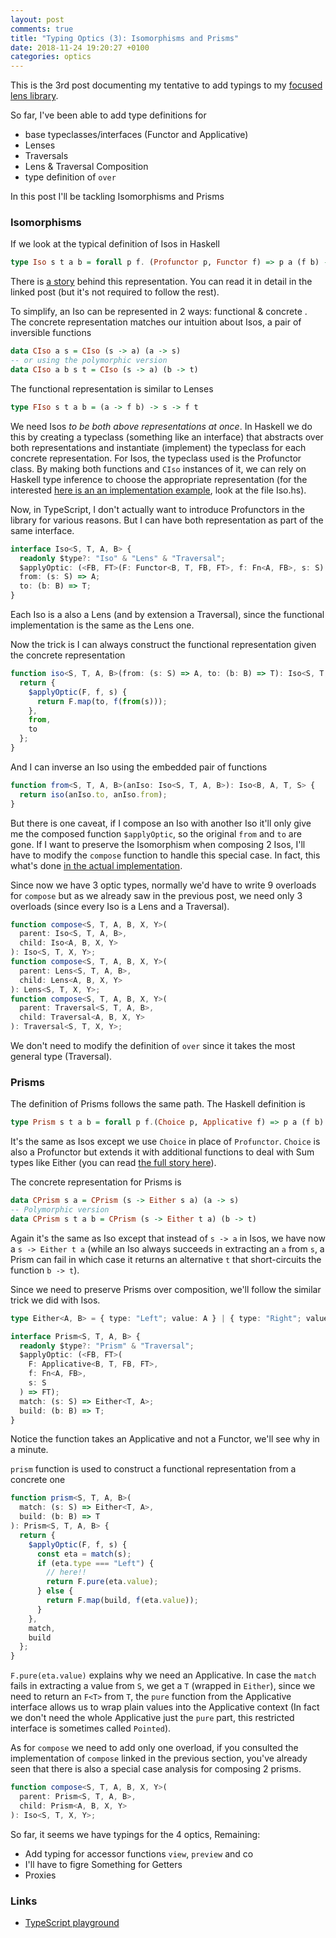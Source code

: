 ```yaml
---
layout: post
comments: true
title: "Typing Optics (3): Isomorphisms and Prisms"
date: 2018-11-24 19:20:27 +0100
categories: optics
---
```


This is the 3rd post documenting my tentative to add typings to my [focused lens library](https://github.com/yelouafi/focused).

So far, I've been able to add type definitions for

- base typeclasses/interfaces (Functor and Applicative)
- Lenses
- Traversals
- Lens & Traversal Composition
- type definition of `over`

In this post I'll be tackling Isomorphisms and Prisms

### Isomorphisms

If we look at the typical definition of Isos in Haskell

```hs
type Iso s t a b = forall p f. (Profunctor p, Functor f) => p a (f b) -> p s (f t)
```

There is [a story](https://artyom.me/lens-over-tea-4) behind this representation. You can read it in detail in the linked post (but it's not required to follow the rest).

To simplify, an Iso can be represented in 2 ways: functional & concrete . The concrete representation matches our intuition about Isos, a pair of inversible functions

```hs
data CIso a s = CIso (s -> a) (a -> s)
-- or using the polymorphic version
data CIso a b s t = CIso (s -> a) (b -> t)
```

The functional representation is similar to Lenses

```hs
type FIso s t a b = (a -> f b) -> s -> f t
```

We need Isos _to be both above representations at once_. In Haskell we do this by creating a typeclass (something like an interface) that abstracts over both representations and instantiate (implement) the typeclass for each concrete representation. For Isos, the typeclass used is the Profunctor class. By making both functions and `CIso` instances of it, we can rely on Haskell type inference to choose the appropriate representation (for the interested [here is an an implementation example](https://repl.it/@yelouafi/function-Lenses), look at the file Iso.hs).

Now, in TypeScript, I don't actually want to introduce Profunctors in the library for various reasons. But I can have both representation as part of the same interface.

```ts
interface Iso<S, T, A, B> {
  readonly $type?: "Iso" & "Lens" & "Traversal";
  $applyOptic: (<FB, FT>(F: Functor<B, T, FB, FT>, f: Fn<A, FB>, s: S) => FT);
  from: (s: S) => A;
  to: (b: B) => T;
}
```

Each Iso is a also a Lens (and by extension a Traversal), since the functional implementation is the same as the Lens one.

Now the trick is I can always construct the functional representation given the concrete representation

```ts
function iso<S, T, A, B>(from: (s: S) => A, to: (b: B) => T): Iso<S, T, A, B> {
  return {
    $applyOptic(F, f, s) {
      return F.map(to, f(from(s)));
    },
    from,
    to
  };
}
```

And I can inverse an Iso using the embedded pair of functions

```ts
function from<S, T, A, B>(anIso: Iso<S, T, A, B>): Iso<B, A, T, S> {
  return iso(anIso.to, anIso.from);
}
```

But there is one caveat, if I compose an Iso with another Iso it'll only give me the composed function `$applyOptic`, so the original `from` and `to` are gone. If I want to preserve the Isomorphism when composing 2 Isos, I'll have to modify the `compose` function to handle this special case. In fact, this what's done [in the actual implementation](https://github.com/yelouafi/focused/blob/master/src/operations.js#L63-L74).

Since now we have 3 optic types, normally we'd have to write 9 overloads for `compose` but as we already saw in the previous post, we need only 3 overloads (since every Iso is a Lens and a Traversal).

```ts
function compose<S, T, A, B, X, Y>(
  parent: Iso<S, T, A, B>,
  child: Iso<A, B, X, Y>
): Iso<S, T, X, Y>;
function compose<S, T, A, B, X, Y>(
  parent: Lens<S, T, A, B>,
  child: Lens<A, B, X, Y>
): Lens<S, T, X, Y>;
function compose<S, T, A, B, X, Y>(
  parent: Traversal<S, T, A, B>,
  child: Traversal<A, B, X, Y>
): Traversal<S, T, X, Y>;
```

We don't need to modify the definition of `over` since it takes the most general type (Traversal).

### Prisms

The definition of Prisms follows the same path. The Haskell definition is

```hs
type Prism s t a b = forall p f.(Choice p, Applicative f) => p a (f b) -> p s (f t)
```

It's the same as Isos except we use `Choice` in place of `Profunctor`. `Choice` is also a Profunctor but extends it with additional functions to deal with Sum types like Either (you can read [the full story here](https://artyom.me/lens-over-tea-5)).

The concrete representation for Prisms is

```hs
data CPrism s a = CPrism (s -> Either s a) (a -> s)
-- Polymorphic version
data CPrism s t a b = CPrism (s -> Either t a) (b -> t)
```

Again it's the same as Iso except that instead of `s -> a` in Isos, we have now a `s -> Either t a` (while an Iso always succeeds in extracting an `a` from `s`, a Prism can fail in which case it returns an alternative `t` that short-circuits the function `b -> t`).

Since we need to preserve Prisms over composition, we'll follow the similar trick we did with Isos.

```ts
type Either<A, B> = { type: "Left"; value: A } | { type: "Right"; value: B };

interface Prism<S, T, A, B> {
  readonly $type?: "Prism" & "Traversal";
  $applyOptic: (<FB, FT>(
    F: Applicative<B, T, FB, FT>,
    f: Fn<A, FB>,
    s: S
  ) => FT);
  match: (s: S) => Either<T, A>;
  build: (b: B) => T;
}
```

Notice the function takes an Applicative and not a Functor, we'll see why in a minute.

`prism` function is used to construct a functional representation from a concrete one

```ts
function prism<S, T, A, B>(
  match: (s: S) => Either<T, A>,
  build: (b: B) => T
): Prism<S, T, A, B> {
  return {
    $applyOptic(F, f, s) {
      const eta = match(s);
      if (eta.type === "Left") {
        // here!!
        return F.pure(eta.value);
      } else {
        return F.map(build, f(eta.value));
      }
    },
    match,
    build
  };
}
```

`F.pure(eta.value)` explains why we need an Applicative. In case the `match` fails in extracting a value from `S`, we get a `T` (wrapped in `Either`), since we need to return an `F<T>` from `T`, the `pure` function from the Applicative interface allows us to wrap plain values into the Applicative context (In fact we don't need the whole Applicative just the `pure` part, this restricted interface is sometimes called `Pointed`).

As for `compose` we need to add only one overload, if you consulted the implementation of `compose` linked in the previous section, you've already seen that there is also a special case analysis for composing 2 prisms.

```ts
function compose<S, T, A, B, X, Y>(
  parent: Prism<S, T, A, B>,
  child: Prism<A, B, X, Y>
): Iso<S, T, X, Y>;
```

So far, it seems we have typings for the 4 optics, Remaining:

- Add typing for accessor functions `view`, `preview` and co
- I'll have to figre Something for Getters
- Proxies

### Links

- [TypeScript playground](<https://www.typescriptlang.org/play/index.html#src=%2F%2F%20convenient%20shortcut%20for%20functions%20taking%201%20param%0D%0Atype%20Fn%3CA%2C%20B%3E%20%3D%20(x%3A%20A)%20%3D%3E%20B%3B%0D%0A%0D%0Atype%20Either%3CA%2C%20B%3E%20%3D%20%7B%20type%3A%20%22Left%22%3B%20value%3A%20A%20%7D%20%7C%20%7B%20type%3A%20%22Right%22%3B%20value%3A%20B%20%7D%3B%0D%0A%0D%0Ainterface%20Functor%3CA%2C%20B%2C%20FA%2C%20FB%3E%20%7B%0D%0A%20%20map(f%3A%20Fn%3CA%2C%20B%3E%2C%20x%3A%20FA)%3A%20FB%3B%0D%0A%7D%0D%0A%0D%0Ainterface%20Applicative%3CA%2C%20B%2C%20FA%2C%20FB%3E%20extends%20Functor%3CA%2C%20B%2C%20FA%2C%20FB%3E%20%7B%0D%0A%20%20pure%3A%20Fn%3CB%2C%20FB%3E%3B%0D%0A%20%20combine%3A%20(f%3A%20Fn%3CA%5B%5D%2C%20B%3E%2C%20fas%3A%20FA%5B%5D)%20%3D%3E%20FB%3B%0D%0A%7D%0D%0A%0D%0Ainterface%20Iso%3CS%2C%20T%2C%20A%2C%20B%3E%20%7B%0D%0A%20%20readonly%20%24type%3F%3A%20%22Iso%22%20%26%20%22Lens%22%20%26%20%22Traversal%22%3B%0D%0A%20%20%24applyOptic%3A%20(%3CFB%2C%20FT%3E(F%3A%20Functor%3CB%2C%20T%2C%20FB%2C%20FT%3E%2C%20f%3A%20Fn%3CA%2C%20FB%3E%2C%20s%3A%20S)%20%3D%3E%20FT)%3B%0D%0A%20%20from%3A%20(s%3A%20S)%20%3D%3E%20A%3B%0D%0A%20%20to%3A%20(b%3A%20B)%20%3D%3E%20T%3B%0D%0A%7D%0D%0A%0D%0Ainterface%20Prism%3CS%2C%20T%2C%20A%2C%20B%3E%20%7B%0D%0A%20%20readonly%20%24type%3F%3A%20%22Prism%22%20%26%20%22Traversal%22%3B%0D%0A%20%20%24applyOptic%3A%20(%3CFB%2C%20FT%3E(%0D%0A%20%20%20%20F%3A%20Applicative%3CB%2C%20T%2C%20FB%2C%20FT%3E%2C%0D%0A%20%20%20%20f%3A%20Fn%3CA%2C%20FB%3E%2C%0D%0A%20%20%20%20s%3A%20S%0D%0A%20%20)%20%3D%3E%20FT)%3B%0D%0A%20%20match%3A%20(s%3A%20S)%20%3D%3E%20Either%3CT%2C%20A%3E%3B%0D%0A%20%20build%3A%20(b%3A%20B)%20%3D%3E%20T%3B%0D%0A%7D%0D%0A%0D%0Ainterface%20Lens%3CS%2C%20T%2C%20A%2C%20B%3E%20%7B%0D%0A%20%20readonly%20%24type%3F%3A%20%22Lens%22%20%26%20%22Traversal%22%3B%0D%0A%20%20%24applyOptic%3A%20(%3CFB%2C%20FT%3E(F%3A%20Functor%3CB%2C%20T%2C%20FB%2C%20FT%3E%2C%20f%3A%20Fn%3CA%2C%20FB%3E%2C%20s%3A%20S)%20%3D%3E%20FT)%3B%0D%0A%7D%0D%0A%0D%0Ainterface%20Traversal%3CS%2C%20T%2C%20A%2C%20B%3E%20%7B%0D%0A%20%20readonly%20%24type%3F%3A%20%22Traversal%22%3B%0D%0A%20%20%24applyOptic%3A%20(%3CFB%2C%20FT%3E(%0D%0A%20%20%20%20F%3A%20Applicative%3CB%2C%20T%2C%20FB%2C%20FT%3E%2C%0D%0A%20%20%20%20f%3A%20Fn%3CA%2C%20FB%3E%2C%0D%0A%20%20%20%20s%3A%20S%0D%0A%20%20)%20%3D%3E%20FT)%3B%0D%0A%7D%0D%0A%0D%0A%2F%2F%20Monomorphic%20version%0D%0Atype%20SimpleIso%3CS%2C%20A%3E%20%3D%20Iso%3CS%2C%20S%2C%20A%2C%20A%3E%3B%0D%0Atype%20SimplePrism%3CS%2C%20A%3E%20%3D%20Prism%3CS%2C%20S%2C%20A%2C%20A%3E%3B%0D%0Atype%20SimpleLens%3CS%2C%20A%3E%20%3D%20Lens%3CS%2C%20S%2C%20A%2C%20A%3E%3B%0D%0Atype%20SimpleTraversal%3CS%2C%20A%3E%20%3D%20Traversal%3CS%2C%20S%2C%20A%2C%20A%3E%3B%0D%0A%0D%0A%2F%2F%20This%20should%20work%20polymorhically%20for%20any%20Functor%0D%0Aconst%20Identity%20%3D%20%7B%0D%0A%20%20map(f%2C%20x)%20%7B%0D%0A%20%20%20%20return%20f(x)%3B%0D%0A%20%20%7D%2C%0D%0A%20%20pure%3A%20x%20%3D%3E%20x%2C%0D%0A%20%20combine(f%2C%20xs)%20%7B%0D%0A%20%20%20%20return%20f(xs)%3B%0D%0A%20%20%7D%0D%0A%7D%3B%0D%0A%0D%0Afunction%20compose%3CS%2C%20T%2C%20A%2C%20B%2C%20X%2C%20Y%3E(%0D%0A%20%20parent%3A%20Iso%3CS%2C%20T%2C%20A%2C%20B%3E%2C%0D%0A%20%20child%3A%20Iso%3CA%2C%20B%2C%20X%2C%20Y%3E%0D%0A)%3A%20Iso%3CS%2C%20T%2C%20X%2C%20Y%3E%3B%0D%0Afunction%20compose%3CS%2C%20T%2C%20A%2C%20B%2C%20X%2C%20Y%3E(%0D%0A%20%20parent%3A%20Prism%3CS%2C%20T%2C%20A%2C%20B%3E%2C%0D%0A%20%20child%3A%20Prism%3CA%2C%20B%2C%20X%2C%20Y%3E%0D%0A)%3A%20Prism%3CS%2C%20T%2C%20X%2C%20Y%3E%3B%0D%0A%0D%0Afunction%20compose%3CS%2C%20T%2C%20A%2C%20B%2C%20X%2C%20Y%3E(%0D%0A%20%20parent%3A%20Lens%3CS%2C%20T%2C%20A%2C%20B%3E%2C%0D%0A%20%20child%3A%20Lens%3CA%2C%20B%2C%20X%2C%20Y%3E%0D%0A)%3A%20Lens%3CS%2C%20T%2C%20X%2C%20Y%3E%3B%0D%0Afunction%20compose%3CS%2C%20T%2C%20A%2C%20B%2C%20X%2C%20Y%3E(%0D%0A%20%20parent%3A%20Traversal%3CS%2C%20T%2C%20A%2C%20B%3E%2C%0D%0A%20%20child%3A%20Traversal%3CA%2C%20B%2C%20X%2C%20Y%3E%0D%0A)%3A%20Traversal%3CS%2C%20T%2C%20X%2C%20Y%3E%3B%0D%0A%2F%2F%20Lens%20composition%0D%0Afunction%20compose(parent%2C%20child)%20%7B%0D%0A%20%20return%20%7B%0D%0A%20%20%20%20%24applyOptic(F%2C%20f%2C%20s)%20%7B%0D%0A%20%20%20%20%20%20return%20parent.%24applyOptic(F%2C%20a%20%3D%3E%20child.%24applyOptic(F%2C%20f%2C%20a)%2C%20s)%3B%0D%0A%20%20%20%20%7D%0D%0A%20%20%7D%20as%20any%3B%0D%0A%7D%0D%0A%0D%0Afunction%20lens%3CS%2C%20T%2C%20A%2C%20B%3E(%0D%0A%20%20getter%3A%20Fn%3CS%2C%20A%3E%2C%0D%0A%20%20setter%3A%20(b%3A%20B%2C%20s%3A%20S)%20%3D%3E%20T%0D%0A)%3A%20Lens%3CS%2C%20T%2C%20A%2C%20B%3E%20%7B%0D%0A%20%20return%20%7B%0D%0A%20%20%20%20%24applyOptic%3CFB%2C%20FT%3E(F%3A%20Functor%3CB%2C%20T%2C%20FB%2C%20FT%3E%2C%20f%3A%20Fn%3CA%2C%20FB%3E%2C%20s%3A%20S)%3A%20FT%20%7B%0D%0A%20%20%20%20%20%20const%20a%20%3D%20getter(s)%3B%0D%0A%20%20%20%20%20%20const%20fb%20%3D%20f(a)%3B%0D%0A%20%20%20%20%20%20return%20F.map(b%20%3D%3E%20%7B%0D%0A%20%20%20%20%20%20%20%20return%20setter(b%2C%20s)%3B%0D%0A%20%20%20%20%20%20%7D%2C%20fb)%3B%0D%0A%20%20%20%20%7D%0D%0A%20%20%7D%3B%0D%0A%7D%0D%0A%0D%0Afunction%20over%3CS%2C%20T%2C%20A%2C%20B%3E(l%3A%20Traversal%3CS%2C%20T%2C%20A%2C%20B%3E%2C%20f%3A%20Fn%3CA%2C%20B%3E%2C%20s%3A%20S)%3A%20T%20%7B%0D%0A%20%20return%20l.%24applyOptic%3CB%2C%20T%3E(Identity%2C%20f%2C%20s)%3B%0D%0A%7D%0D%0A%0D%0Afunction%20iso%3CS%2C%20T%2C%20A%2C%20B%3E(from%3A%20(s%3A%20S)%20%3D%3E%20A%2C%20to%3A%20(b%3A%20B)%20%3D%3E%20T)%3A%20Iso%3CS%2C%20T%2C%20A%2C%20B%3E%20%7B%0D%0A%20%20return%20%7B%0D%0A%20%20%20%20%24applyOptic(F%2C%20f%2C%20s)%20%7B%0D%0A%20%20%20%20%20%20return%20F.map(to%2C%20f(from(s)))%3B%0D%0A%20%20%20%20%7D%2C%0D%0A%20%20%20%20from%2C%0D%0A%20%20%20%20to%0D%0A%20%20%7D%3B%0D%0A%7D%0D%0A%0D%0Afunction%20prism%3CS%2C%20T%2C%20A%2C%20B%3E(%0D%0A%20%20match%3A%20(s%3A%20S)%20%3D%3E%20Either%3CT%2C%20A%3E%2C%0D%0A%20%20build%3A%20(b%3A%20B)%20%3D%3E%20T%0D%0A)%3A%20Prism%3CS%2C%20T%2C%20A%2C%20B%3E%20%7B%0D%0A%20%20return%20%7B%0D%0A%20%20%20%20%24applyOptic(F%2C%20f%2C%20s)%20%7B%0D%0A%20%20%20%20%20%20const%20eta%20%3D%20match(s)%3B%0D%0A%20%20%20%20%20%20if%20(eta.type%20%3D%3D%3D%20%22Left%22)%20%7B%0D%0A%20%20%20%20%20%20%20%20return%20F.pure(eta.value)%3B%0D%0A%20%20%20%20%20%20%7D%20else%20%7B%0D%0A%20%20%20%20%20%20%20%20return%20F.map(build%2C%20f(eta.value))%3B%0D%0A%20%20%20%20%20%20%7D%0D%0A%20%20%20%20%7D%2C%0D%0A%20%20%20%20match%2C%0D%0A%20%20%20%20build%0D%0A%20%20%7D%3B%0D%0A%7D%0D%0A%0D%0Afunction%20from%3CS%2C%20T%2C%20A%2C%20B%3E(anIso%3A%20Iso%3CS%2C%20T%2C%20A%2C%20B%3E)%3A%20Iso%3CB%2C%20A%2C%20T%2C%20S%3E%20%7B%0D%0A%20%20return%20iso(anIso.to%2C%20anIso.from)%3B%0D%0A%7D%0D%0A%0D%0Afunction%20prop%3CS%3E()%20%7B%0D%0A%20%20return%20%3CK%20extends%20keyof%20S%3E(k%3A%20K)%3A%20SimpleLens%3CS%2C%20S%5BK%5D%3E%20%3D%3E%20%7B%0D%0A%20%20%20%20return%20lens(s%20%3D%3E%20s%5Bk%5D%2C%20(a%2C%20s)%20%3D%3E%20Object.assign(%7B%7D%2C%20s%2C%20%7B%20%5Bk%5D%3A%20a%20%7D))%3B%0D%0A%20%20%7D%3B%0D%0A%7D%0D%0A%0D%0Afunction%20each%3CS%3E()%3A%20Traversal%3CS%5B%5D%2C%20S%5B%5D%2C%20S%2C%20S%3E%20%7B%0D%0A%20%20return%20%7B%0D%0A%20%20%20%20%24applyOptic(F%2C%20f%2C%20xs)%20%7B%0D%0A%20%20%20%20%20%20return%20F.combine(ys%20%3D%3E%20ys%2C%20xs.map(f))%3B%0D%0A%20%20%20%20%7D%0D%0A%20%20%7D%3B%0D%0A%7D%0D%0A%0D%0Aconst%20idIso%3A%20SimpleIso%3Cnumber%2C%20number%3E%20%3D%20iso(%0D%0A%20%20s%20%3D%3E%20s%2C%0D%0A%20%20s%20%3D%3E%20s%0D%0A)%0D%0A%0D%0Aconst%20maybNum%3A%20SimplePrism%3Cstring%2C%20number%3E%20%3D%20prism(%0D%0A%20%20function%20match(s%3A%20string)%3A%20Either%3Cstring%2C%20number%3E%20%7B%0D%0A%20%20%20%20if%20(isNaN(%2Bs))%20%7B%0D%0A%20%20%20%20%20%20return%20%7B%20type%3A%20%22Left%22%2C%20value%3A%20s%20%7D%3B%0D%0A%20%20%20%20%7D%20else%20%7B%0D%0A%20%20%20%20%20%20return%20%7B%20type%3A%20%22Right%22%2C%20value%3A%20%2Bs%20%7D%3B%0D%0A%20%20%20%20%7D%0D%0A%20%20%7D%2C%0D%0A%20%20n%20%3D%3E%20String(n)%0D%0A)%3B%0D%0A%0D%0Atype%20Address%20%3D%20%7B%0D%0A%20%20street%3A%20string%3B%0D%0A%7D%3B%0D%0A%0D%0A%0D%0A%2F%2F%20Iso%20%2B%20Iso%20%3D%20Iso%0D%0Aconst%20trivialIso%20%3D%20compose(idIso%2C%20from(idIso))%20%0D%0A%0D%0A%2F%2F%20Prism%20%2B%20Lens%20%3D%20Traversal%0D%0Aconst%20streetNum%20%3D%20compose(%0D%0A%20%20prop%3CAddress%3E()(%22street%22)%2C%0D%0A%20%20maybNum%0D%0A)%3B%0D%0A%0D%0A>)
